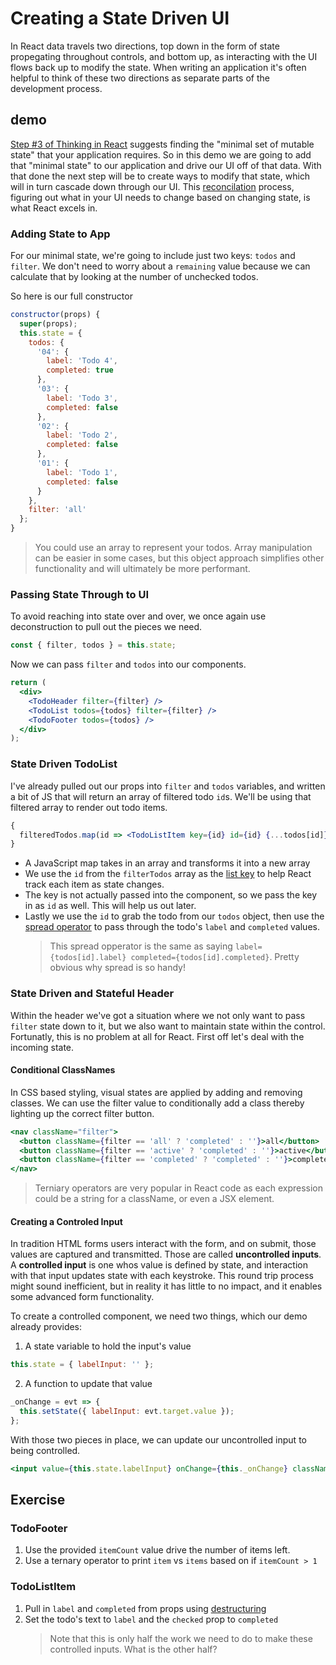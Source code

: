 # Creating a State Driven UI

In React data travels two directions, top down in the form of state propegating throughout controls, and bottom up, as interacting with the UI flows back up to modify the state. When writing an application it's often helpful to think of these two directions as separate parts of the development process.

## demo

[Step #3 of Thinking in React](https://reactjs.org/docs/thinking-in-react.html) suggests finding the "minimal set of mutable state" that your application requires. So in this demo we are going to add that "minimal state" to our application and drive our UI off of that data. With that done the next step will be to create ways to modify that state, which will in turn cascade down through our UI. This [reconcilation](https://reactjs.org/docs/reconciliation.html) process, figuring out what in your UI needs to change based on changing state, is what React excels in.

### Adding State to App

For our minimal state, we're going to include just two keys: `todos` and `filter`. We don't need to worry about a `remaining` value because we can calculate that by looking at the number of unchecked todos.

So here is our full constructor

```jsx
constructor(props) {
  super(props);
  this.state = {
    todos: {
      '04': {
        label: 'Todo 4',
        completed: true
      },
      '03': {
        label: 'Todo 3',
        completed: false
      },
      '02': {
        label: 'Todo 2',
        completed: false
      },
      '01': {
        label: 'Todo 1',
        completed: false
      }
    },
    filter: 'all'
  };
}
```

> You could use an array to represent your todos. Array manipulation can be easier in some cases, but this object approach simplifies other functionality and will ultimately be more performant.

### Passing State Through to UI

To avoid reaching into state over and over, we once again use deconstruction to pull out the pieces we need.

```jsx
const { filter, todos } = this.state;
```

Now we can pass `filter` and `todos` into our components.

```jsx
return (
  <div>
    <TodoHeader filter={filter} />
    <TodoList todos={todos} filter={filter} />
    <TodoFooter todos={todos} />
  </div>
);
```

### State Driven TodoList

I've already pulled out our props into `filter` and `todos` variables, and written a bit of JS that will return an array of filtered todo `id`s. We'll be using that filtered array to render out todo items.

```jsx
{
  filteredTodos.map(id => <TodoListItem key={id} id={id} {...todos[id]} />);
}
```

- A JavaScript map takes in an array and transforms it into a new array
- We use the `id` from the `filterTodos` array as the [list key](https://reactjs.org/docs/lists-and-keys.html) to help React track each item as state changes.
- The key is not actually passed into the component, so we pass the key in as `id` as well. This will help us out later.
- Lastly we use the `id` to grab the todo from our `todos` object, then use the [spread operator](https://developer.mozilla.org/en-US/docs/Web/JavaScript/Reference/Operators/Spread_syntax) to pass through the todo's `label` and `completed` values.
  > This spread opperator is the same as saying `label={todos[id].label} completed={todos[id].completed}`. Pretty obvious why spread is so handy!

### State Driven and Stateful Header

Within the header we've got a situation where we not only want to pass `filter` state down to it, but we also want to maintain state within the control. Fortunatly, this is no problem at all for React. First off let's deal with the incoming state.

#### Conditional ClassNames

In CSS based styling, visual states are applied by adding and removing classes. We can use the filter value to conditionally add a class thereby lighting up the correct filter button.

```jsx
<nav className="filter">
  <button className={filter == 'all' ? 'completed' : ''}>all</button>
  <button className={filter == 'active' ? 'completed' : ''}>active</button>
  <button className={filter == 'completed' ? 'completed' : ''}>completed</button>
</nav>
```

> Terniary operators are very popular in React code as each expression could be a string for a className, or even a JSX element.

#### Creating a Controled Input

In tradition HTML forms users interact with the form, and on submit, those values are captured and transmitted. Those are called **uncontrolled inputs**. A **controlled input** is one whos value is defined by state, and interaction with that input updates state with each keystroke. This round trip process might sound inefficient, but in reality it has little to no impact, and it enables some advanced form functionality.

To create a controlled component, we need two things, which our demo already provides:

1. A state variable to hold the input's value

```jsx
this.state = { labelInput: '' };
```

2. A function to update that value

```jsx
_onChange = evt => {
  this.setState({ labelInput: evt.target.value });
};
```

With those two pieces in place, we can update our uncontrolled input to being controlled.

```jsx
<input value={this.state.labelInput} onChange={this._onChange} className="textfield" placeholder="add todo" />
```

## Exercise

### TodoFooter

1. Use the provided `itemCount` value drive the number of items left.
2. Use a ternary operator to print `item` vs `items` based on if `itemCount > 1`

### TodoListItem

1. Pull in `label` and `completed` from props using [destructuring](https://developer.mozilla.org/en-US/docs/Web/JavaScript/Reference/Operators/Destructuring_assignment#Object_destructuring)
2. Set the todo's text to `label` and the `checked` prop to `completed`
   > Note that this is only half the work we need to do to make these controlled inputs. What is the other half?
